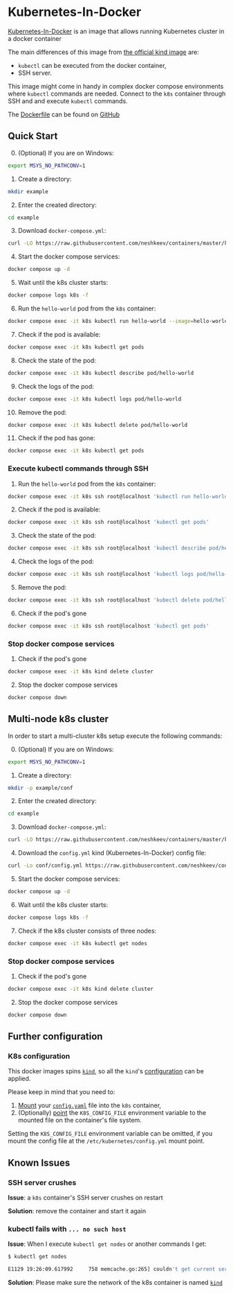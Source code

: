 # Kubernetes-In-Docker

[Kubernetes-In-Docker](https://kind.sigs.k8s.io/) is an image that allows running Kubernetes cluster in a docker container

The main differences of this image from [the official kind image](https://hub.docker.com/r/kindest/node) are:

- `kubectl` can be executed from the docker container,
- SSH server.

This image might come in handy in complex docker compose environments where `kubectl` commands are needed. Connect to the `k8s` container through SSH and and execute `kubectl` commands.

The [Dockerfile](https://github.com/neshkeev/containers/blob/master/k8s/Dockerfile) can be found on [GitHub](https://github.com/neshkeev/containers/blob/master/k8s)

## Quick Start

0. (Optional) If you are on Windows:
```bash
export MSYS_NO_PATHCONV=1
```
1. Create a directory:
```bash
mkdir example
```
2. Enter the created directory:
```bash
cd example
```
3. Download `docker-compose.yml`:
```bash
curl -LO https://raw.githubusercontent.com/neshkeev/containers/master/k8s/example/single-node/docker-compose.yml
```
4. Start the docker compose services:
```bash
docker compose up -d
```
5. Wait until the k8s cluster starts:
```bash
docker compose logs k8s -f
```
6. Run the `hello-world` pod from the `k8s` container:
```bash
docker compose exec -it k8s kubectl run hello-world --image=hello-world --image-pull-policy=Always
```
7. Check if the pod is available:
```bash
docker compose exec -it k8s kubectl get pods
```
8. Check the state of the pod:
```bash
docker compose exec -it k8s kubectl describe pod/hello-world
```
9. Check the logs of the pod:
```bash
docker compose exec -it k8s kubectl logs pod/hello-world
```
10. Remove the pod:
```bash
docker compose exec -it k8s kubectl delete pod/hello-world
```
11. Check if the pod has gone:
```bash
docker compose exec -it k8s kubectl get pods
```

### Execute kubectl commands through SSH

1. Run the `hello-world` pod from the `k8s` container:
```bash
docker compose exec -it k8s ssh root@localhost 'kubectl run hello-world --image=hello-world --image-pull-policy=Always'
```
2. Check if the pod is available:
```bash
docker compose exec -it k8s ssh root@localhost 'kubectl get pods'
```
3. Check the state of the pod:
```bash
docker compose exec -it k8s ssh root@localhost 'kubectl describe pod/hello-world'
```
4. Check the logs of the pod:
```bash
docker compose exec -it k8s ssh root@localhost 'kubectl logs pod/hello-world'
```
5. Remove the pod:
```bash
docker compose exec -it k8s ssh root@localhost 'kubectl delete pod/hello-world'
```
6. Check if the pod's gone
```bash
docker compose exec -it k8s ssh root@localhost 'kubectl get pods'
```

### Stop docker compose services

1. Check if the pod's gone
```bash
docker compose exec -it k8s kind delete cluster
```
2. Stop the docker compose services
```bash
docker compose down
```

## Multi-node k8s cluster

In order to start a multi-cluster k8s setup execute the following commands:

0. (Optional) If you are on Windows:
```bash
export MSYS_NO_PATHCONV=1
```
1. Create a directory:
```bash
mkdir -p example/conf
```
2. Enter the created directory:
```bash
cd example
```
3. Download `docker-compose.yml`:
```bash
curl -LO https://raw.githubusercontent.com/neshkeev/containers/master/k8s/example/multi-node/docker-compose.yml
```
4. Download the `config.yml` kind (Kubernetes-In-Docker) config file:
```bash
curl -Lo conf/config.yml https://raw.githubusercontent.com/neshkeev/containers/master/k8s/example/multi-node/conf/config.yml
```
5. Start the docker compose services:
```bash
docker compose up -d
```
6. Wait until the k8s cluster starts:
```bash
docker compose logs k8s -f
```
7. Check if the k8s cluster consists of three nodes:
```bash
docker compose exec -it k8s kubectl get nodes
```

### Stop docker compose services

1. Check if the pod's gone
```bash
docker compose exec -it k8s kind delete cluster
```
2. Stop the docker compose services
```bash
docker compose down
```

## Further configuration

### K8s configuration

This docker images spins [`kind`](https://kind.sigs.k8s.io/), so all the `kind`'s [configuration](https://kind.sigs.k8s.io/docs/user/configuration/) can be applied.

Please keep in mind that you need to:

1. [Mount](https://github.com/neshkeev/containers/blob/721dceea67dd19238515078145c5092a594b5ad2/k8s/example/multi-node/docker-compose.yml#L33) your [`config.yaml`](https://github.com/neshkeev/containers/blob/721dceea67dd19238515078145c5092a594b5ad2/k8s/example/multi-node/conf/config.yml) file into the `k8s` container,
2. (Optionally) [point](https://github.com/neshkeev/containers/blob/721dceea67dd19238515078145c5092a594b5ad2/k8s/example/multi-node/docker-compose.yml#L36) the `K8S_CONFIG_FILE` environment variable to the mounted file on the container's file system.

Setting the `K8S_CONFIG_FILE` environment variable can be omitted, if you mount the config file at the `/etc/kubernetes/config.yml` mount point.

## Known Issues

### SSH server crushes

**Issue**: a `k8s` container's SSH server crushes on restart

**Solution**: remove the container and start it again

### kubectl fails with `... no such host`

**Issue**: When I execute `kubectl get nodes` or another commands I get:
```bash
$ kubectl get nodes

E1129 19:26:09.617992     758 memcache.go:265] couldn't get current server API group list: Get "https://kind-control-plane:6443/api?timeout=32s": dial tcp: lookup kind-control-plane on 127.0.0.11:53: no such host
```

**Solution**: Please make sure the network of the k8s container is named [`kind`](https://github.com/neshkeev/containers/blob/721dceea67dd19238515078145c5092a594b5ad2/k8s/example/single-node/docker-compose.yml#L5)
